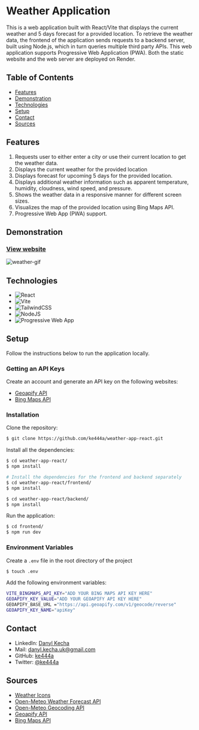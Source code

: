 # Weather Application

This is a web application built with React/Vite that displays the current weather and 5 days forecast for a provided location. To retrieve the weather data, the frontend of the application sends requests to a backend server, built using Node.js, which in turn queries multiple third party APIs. This web application supports Progressive Web Application (PWA). Both the static website and the web server are deployed on Render.

## Table of Contents
- [Features](#features)
- [Demonstration](#demonstration)
- [Technologies](#technologies)
- [Setup](#setup)
- [Contact](#contact)
- [Sources](#sources)

## Features
1. Requests user to either enter a city or use their current location to get the weather data.
2. Displays the current weather for the provided location
3. Displays forecast for upcoming 5 days for the provided location.
4. Displays additional weather information such as apparent temperature, humidity, cloudness, wind speed, and pressure.
5. Shows the weather data in a responsive manner for different screen sizes.
6. Visualizes the map of the provided location using Bing Maps API.
7. Progressive Web App (PWA) support.

## Demonstration
### [View website](https://weather-application-rltf.onrender.com/)
![weather-gif](https://user-images.githubusercontent.com/81090139/220726512-04c27df6-2e48-4f35-ad76-d86e4704c523.gif)


## Technologies
* ![React](https://img.shields.io/badge/react-%2320232a.svg?style=for-the-badge&logo=react&logoColor=%2361DAFB)
* ![Vite](https://img.shields.io/badge/vite-%23646CFF.svg?style=for-the-badge&logo=vite&logoColor=white)
* ![TailwindCSS](https://img.shields.io/badge/tailwindcss-%2338B2AC.svg?style=for-the-badge&logo=tailwind-css&logoColor=white)
* ![NodeJS](https://img.shields.io/badge/node.js-6DA55F?style=for-the-badge&logo=node.js&logoColor=white)
* ![Progressive Web App](https://img.shields.io/badge/Progressive%20Web%20App-%2320232a.svg?style=for-the-badge&logo=google-chrome&logoColor=white)

## Setup
Follow the instructions below to run the application locally.
### Getting an API Keys
Create an account and generate an API key on the following websites:
* [Geoapify API](https://apidocs.geoapify.com/)
* [Bing Maps API](https://www.bingmapsportal.com/)

### Installation
Clone the repository:
```bash
$ git clone https://github.com/ke444a/weather-app-react.git
```
Install all the dependencies:
```bash
$ cd weather-app-react/
$ npm install

# Install the dependencies for the frontend and backend separately
$ cd weather-app-react/frontend/
$ npm install

$ cd weather-app-react/backend/
$ npm install
```
Run the application:
```bash
$ cd frontend/
$ npm run dev
```
### Environment Variables
Create a `.env` file in the root directory of the project 
```bash
$ touch .env
```
Add the following environment variables:
```bash
VITE_BINGMAPS_API_KEY="ADD YOUR BING MAPS API KEY HERE"
GEOAPIFY_KEY_VALUE="ADD YOUR GEOAPIFY API KEY HERE"
GEOAPIFY_BASE_URL ="https://api.geoapify.com/v1/geocode/reverse"
GEOAPIFY_KEY_NAME="apiKey"
```

## Contact
- LinkedIn: [Danyl Kecha](https://www.linkedin.com/in/danylkecha//)
- Mail: danyl.kecha.uk@gmail.com
- GitHub: [ke444a](https://github.com/ke444a)
- Twitter: [@ke444a](https://twitter.com/ke444a)

## Sources
- [Weather Icons](https://www.flaticon.com/packs/weather-173)
- [Open-Meteo Weather Forecast API](https://open-meteo.com/en/docs)
- [Open-Meteo Geocoding API](https://open-meteo.com/en/docs/geocoding-api)
- [Geoapify API](https://apidocs.geoapify.com/)
- [Bing Maps API](https://www.bingmapsportal.com/)

